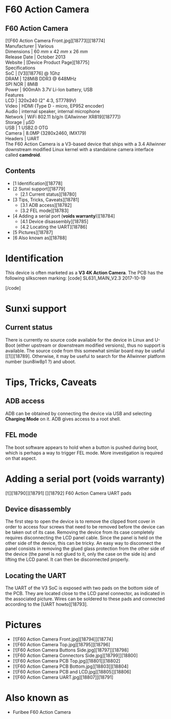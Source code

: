 # F60 Action Camera
F60 Action Camera  
---  
[![F60 Action Camera Front.jpg][18773]][18774]  
Manufacturer |  Various   
Dimensions |  60 _mm_ x 42 _mm_ x 26 _mm_  
Release Date |  October 2013   
Website |  [Device Product Page][18775]  
Specifications   
SoC |  [V3][18776] @ 1Ghz   
DRAM |  128MiB DDR3 @ 648MHz   
SPI NOR |  8MiB   
Power |  900mAh 3.7V Li-Ion battery, USB   
Features   
LCD |  320x240 (2" 4:3, ST7789V)   
Video |  HDMI (Type D - micro, EP952 encoder)   
Audio |  internal speaker, internal microphone   
Network |  WiFi 802.11 b/g/n ([Allwinner XR819][18777])   
Storage |  µSD   
USB |  1 USB2.0 OTG   
Camera |  8.0MP (3280x2460, IMX179)   
Headers |  UART   
The F60 Action Camera is a V3-based device that ships with a 3.4 Allwinner downstream modified Linux kernel with a standalone camera interface called **camdroid**. 
## Contents
  * [1 Identification][18778]
  * [2 Sunxi support][18779]
    * [2.1 Current status][18780]
  * [3 Tips, Tricks, Caveats][18781]
    * [3.1 ADB access][18782]
    * [3.2 FEL mode][18783]
  * [4 Adding a serial port (**voids warranty**)][18784]
    * [4.1 Device disassembly][18785]
    * [4.2 Locating the UART][18786]
  * [5 Pictures][18787]
  * [6 Also known as][18788]

# Identification
This device is often marketed as a **V3 4K Action Camera**. 
The PCB has the following silkscreen marking: 
[code] 
    SL631_MAIN_V2.3
    2017-10-19
    
[/code]
# Sunxi support
## Current status
There is currently no source code available for the device in Linux and U-Boot (either upstream or downstream modified versions), thus no support is available. 
The source code from this somewhat similar board may be useful [[1]][18789]. Otherwise, it may be useful to search for the Allwinner platform number (sun8iw8p1 ?) and uboot. 
# Tips, Tricks, Caveats
## ADB access
ADB can be obtained by connecting the device via USB and selecting **Charging Mode** on it. ADB gives access to a root shell. 
## FEL mode
The boot software appears to hold when a button is pushed during boot, which is perhaps a way to trigger FEL mode. More investigation is required on that aspect. 
# Adding a serial port (**voids warranty**)
[![][18790]][18791]
[][18792]
F60 Action Camera UART pads
## Device disassembly
The first step to open the device is to remove the clipped front cover in order to access four screws that need to be removed before the device can be taken out of its case. Removing the device from its case completely requires disconnecting the LCD panel cable. Since the panel is held on the other side of the device, this can be tricky. An easy way to disconnect the panel consists in removing the glued glass protection from the other side of the device (the panel is not glued to it, only the case on the side is) and lifting the LCD panel. It can then be disconnected properly. 
## Locating the UART
The UART of the V3 SoC is exposed with two pads on the bottom side of the PCB. They are located close to the LCD panel connector, as indicated in the associated picture. Wires can be soldered to these pads and connected according to the [UART howto][18793]. 
# Pictures
  * [![F60 Action Camera Front.jpg][18794]][18774]
  * [![F60 Action Camera Top.jpg][18795]][18796]
  * [![F60 Action Camera Buttons Side.jpg][18797]][18798]
  * [![F60 Action Camera Connectors Side.jpg][18799]][18800]
  * [![F60 Action Camera PCB Top.jpg][18801]][18802]
  * [![F60 Action Camera PCB Bottom.jpg][18803]][18804]
  * [![F60 Action Camera PCB and LCD.jpg][18805]][18806]
  * [![F60 Action Camera UART.jpg][18807]][18791]

# Also known as
  * Furibee F60 Action Camera
